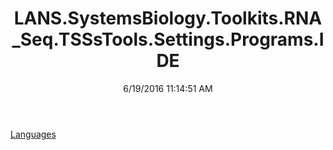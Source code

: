 ﻿---
title: LANS.SystemsBiology.Toolkits.RNA_Seq.TSSsTools.Settings.Programs.IDE
date: 6/19/2016 11:14:51 AM
---

[Languages](T-LANS.SystemsBiology.Toolkits.RNA_Seq.TSSsTools.Settings.Programs.IDE.Languages.html)
